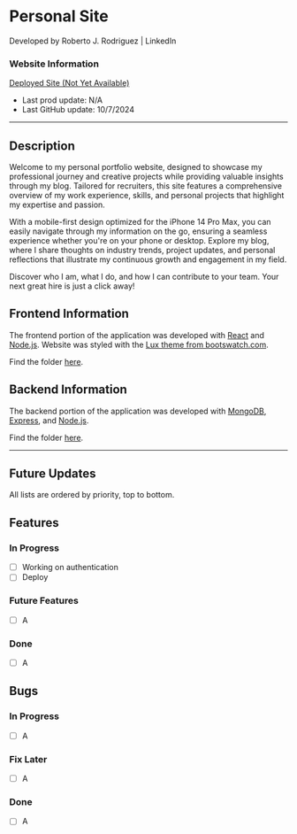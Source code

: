 # Personal Site

Developed by Roberto J. Rodriguez | LinkedIn

### Website Information

[Deployed Site (Not Yet Available)](https://github.com/robertojrodriguez21/personal-site)

- Last prod update: N/A
- Last GitHub update: 10/7/2024

---

## Description

Welcome to my personal portfolio website, designed to showcase my professional journey and creative projects while providing valuable insights through my blog. Tailored for recruiters, this site features a comprehensive overview of my work experience, skills, and personal projects that highlight my expertise and passion.

With a mobile-first design optimized for the iPhone 14 Pro Max, you can easily navigate through my information on the go, ensuring a seamless experience whether you're on your phone or desktop. Explore my blog, where I share thoughts on industry trends, project updates, and personal reflections that illustrate my continuous growth and engagement in my field.

Discover who I am, what I do, and how I can contribute to your team. Your next great hire is just a click away!

## Frontend Information

The frontend portion of the application was developed with [React](https://react.dev/) and [Node.js](https://nodejs.org/en). Website was styled with the [Lux theme from bootswatch.com](https://bootswatch.com/lux/).

Find the folder [here](https://github.com/robertojrodriguez21/personal-site/tree/master/frontend).

## Backend Information

The backend portion of the application was developed with [MongoDB](https://www.mongodb.com/), [Express](https://expressjs.com/), and [Node.js](https://nodejs.org/en).

Find the folder [here](https://github.com/robertojrodriguez21/personal-site/tree/master/backend).

---

## Future Updates

All lists are ordered by priority, top to bottom.

## Features

### In Progress

- [ ] Working on authentication
- [ ] Deploy

### Future Features

- [ ] A

### Done

- [ ] A

## Bugs

### In Progress

- [ ] A

### Fix Later

- [ ] A

### Done

- [ ] A
